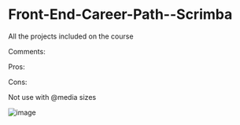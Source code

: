 # Front-End-Career-Path--Scrimba
All the projects included on the course


Comments:


Pros:

Cons:

Not use with @media sizes

![image](https://github.com/user-attachments/assets/d53ba7a3-e3ee-4124-8093-bea6111251f1)
